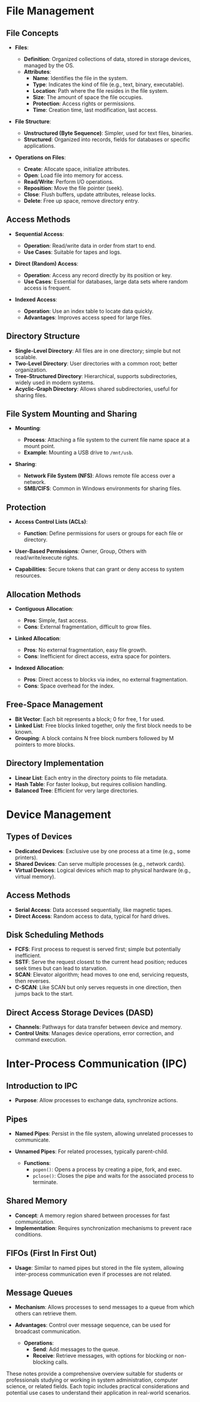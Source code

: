 # File Management

## File Concepts

- **Files**: 
  - **Definition**: Organized collections of data, stored in storage devices, managed by the OS.
  - **Attributes**: 
    - **Name**: Identifies the file in the system.
    - **Type**: Indicates the kind of file (e.g., text, binary, executable).
    - **Location**: Path where the file resides in the file system.
    - **Size**: The amount of space the file occupies.
    - **Protection**: Access rights or permissions.
    - **Time**: Creation time, last modification, last access.

- **File Structure**:
  - **Unstructured (Byte Sequence)**: Simpler, used for text files, binaries.
  - **Structured**: Organized into records, fields for databases or specific applications.

- **Operations on Files**:
  - **Create**: Allocate space, initialize attributes.
  - **Open**: Load file into memory for access.
  - **Read/Write**: Perform I/O operations.
  - **Reposition**: Move the file pointer (seek).
  - **Close**: Flush buffers, update attributes, release locks.
  - **Delete**: Free up space, remove directory entry.

## Access Methods

- **Sequential Access**:
  - **Operation**: Read/write data in order from start to end.
  - **Use Cases**: Suitable for tapes and logs.

- **Direct (Random) Access**:
  - **Operation**: Access any record directly by its position or key.
  - **Use Cases**: Essential for databases, large data sets where random access is frequent.

- **Indexed Access**:
  - **Operation**: Use an index table to locate data quickly.
  - **Advantages**: Improves access speed for large files.

## Directory Structure

- **Single-Level Directory**: All files are in one directory; simple but not scalable.
- **Two-Level Directory**: User directories with a common root; better organization.
- **Tree-Structured Directory**: Hierarchical, supports subdirectories, widely used in modern systems.
- **Acyclic-Graph Directory**: Allows shared subdirectories, useful for sharing files.

## File System Mounting and Sharing

- **Mounting**:
  - **Process**: Attaching a file system to the current file name space at a mount point.
  - **Example**: Mounting a USB drive to `/mnt/usb`.

- **Sharing**:
  - **Network File System (NFS)**: Allows remote file access over a network.
  - **SMB/CIFS**: Common in Windows environments for sharing files.

## Protection

- **Access Control Lists (ACLs)**:
  - **Function**: Define permissions for users or groups for each file or directory.

- **User-Based Permissions**: Owner, Group, Others with read/write/execute rights.

- **Capabilities**: Secure tokens that can grant or deny access to system resources.

## Allocation Methods

- **Contiguous Allocation**: 
  - **Pros**: Simple, fast access.
  - **Cons**: External fragmentation, difficult to grow files.

- **Linked Allocation**:
  - **Pros**: No external fragmentation, easy file growth.
  - **Cons**: Inefficient for direct access, extra space for pointers.

- **Indexed Allocation**:
  - **Pros**: Direct access to blocks via index, no external fragmentation.
  - **Cons**: Space overhead for the index.

## Free-Space Management

- **Bit Vector**: Each bit represents a block; 0 for free, 1 for used.
- **Linked List**: Free blocks linked together, only the first block needs to be known.
- **Grouping**: A block contains N free block numbers followed by M pointers to more blocks.

## Directory Implementation

- **Linear List**: Each entry in the directory points to file metadata.
- **Hash Table**: For faster lookup, but requires collision handling.
- **Balanced Tree**: Efficient for very large directories.

# Device Management

## Types of Devices

- **Dedicated Devices**: Exclusive use by one process at a time (e.g., some printers).
- **Shared Devices**: Can serve multiple processes (e.g., network cards).
- **Virtual Devices**: Logical devices which map to physical hardware (e.g., virtual memory).

## Access Methods

- **Serial Access**: Data accessed sequentially, like magnetic tapes.
- **Direct Access**: Random access to data, typical for hard drives.

## Disk Scheduling Methods

- **FCFS**: First process to request is served first; simple but potentially inefficient.
- **SSTF**: Serve the request closest to the current head position; reduces seek times but can lead to starvation.
- **SCAN**: Elevator algorithm; head moves to one end, servicing requests, then reverses.
- **C-SCAN**: Like SCAN but only serves requests in one direction, then jumps back to the start.

## Direct Access Storage Devices (DASD)

- **Channels**: Pathways for data transfer between device and memory.
- **Control Units**: Manages device operations, error correction, and command execution.

# Inter-Process Communication (IPC)

## Introduction to IPC

- **Purpose**: Allow processes to exchange data, synchronize actions.

## Pipes

- **Named Pipes**: Persist in the file system, allowing unrelated processes to communicate.
- **Unnamed Pipes**: For related processes, typically parent-child.

  - **Functions**:
    - `popen()`: Opens a process by creating a pipe, fork, and exec.
    - `pclose()`: Closes the pipe and waits for the associated process to terminate.

## Shared Memory

- **Concept**: A memory region shared between processes for fast communication.
- **Implementation**: Requires synchronization mechanisms to prevent race conditions.

## FIFOs (First In First Out)

- **Usage**: Similar to named pipes but stored in the file system, allowing inter-process communication even if processes are not related.

## Message Queues

- **Mechanism**: Allows processes to send messages to a queue from which others can retrieve them.
- **Advantages**: Control over message sequence, can be used for broadcast communication.

  - **Operations**:
    - **Send**: Add messages to the queue.
    - **Receive**: Retrieve messages, with options for blocking or non-blocking calls.

These notes provide a comprehensive overview suitable for students or professionals studying or working in system administration, computer science, or related fields. Each topic includes practical considerations and potential use cases to understand their application in real-world scenarios.

